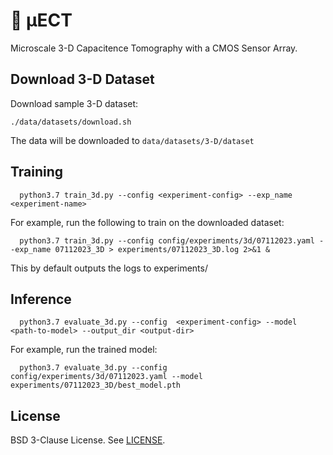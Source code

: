 # 🧪 <span>&#181;</span>ECT

Microscale 3-D Capacitence Tomography with a CMOS Sensor Array. 

## Download 3-D Dataset

Download sample 3-D dataset: 

```
./data/datasets/download.sh
```

The data will be downloaded to `data/datasets/3-D/dataset`

## Training

```
  python3.7 train_3d.py --config <experiment-config> --exp_name <experiment-name>
```

For example, run the following to train on the downloaded dataset: 

```
  python3.7 train_3d.py --config config/experiments/3d/07112023.yaml --exp_name 07112023_3D > experiments/07112023_3D.log 2>&1 &
```

This by default outputs the logs to experiments/<experiment-name>

## Inference

```
  python3.7 evaluate_3d.py --config  <experiment-config> --model <path-to-model> --output_dir <output-dir>
```

For example, run the trained model: 

```
  python3.7 evaluate_3d.py --config  config/experiments/3d/07112023.yaml --model experiments/07112023_3D/best_model.pth 
```


## License 
BSD 3-Clause License. See [LICENSE](LICENSE). 
